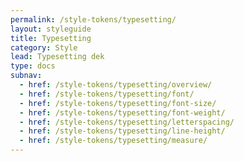 ```yaml
---
permalink: /style-tokens/typesetting/
layout: styleguide
title: Typesetting
category: Style
lead: Typesetting dek
type: docs
subnav:
  - href: /style-tokens/typesetting/overview/
  - href: /style-tokens/typesetting/font/
  - href: /style-tokens/typesetting/font-size/
  - href: /style-tokens/typesetting/font-weight/
  - href: /style-tokens/typesetting/letterspacing/
  - href: /style-tokens/typesetting/line-height/
  - href: /style-tokens/typesetting/measure/
---
```

